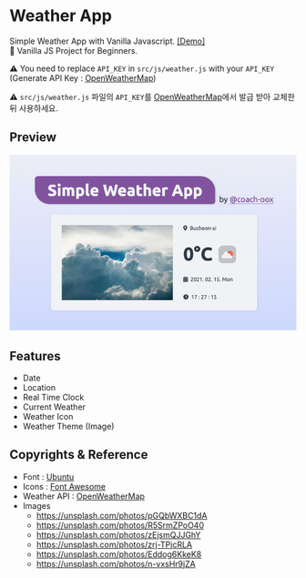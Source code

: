 # Weather App

Simple Weather App with Vanilla Javascript. [[Demo]](https://coach-oox.github.io/weather-app/)  
🎈 Vanilla JS Project for Beginners.

⚠️ You need to replace `API_KEY` in `src/js/weather.js` with your `API_KEY`  
(Generate API Key : [OpenWeatherMap](https://openweathermap.org/))

⚠️ `src/js/weather.js` 파일의 `API_KEY`를 [OpenWeatherMap](https://openweathermap.org/)에서 발급 받아 교체한 뒤 사용하세요.

## Preview

![](./images/preview.png)

## Features

-   Date
-   Location
-   Real Time Clock
-   Current Weather
-   Weather Icon
-   Weather Theme (Image)

## Copyrights & Reference

-   Font : [Ubuntu](https://fonts.google.com/specimen/Ubuntu?preview.text_type=custom)
-   Icons : [Font Awesome](https://fontawesome.com/)
-   Weather API : [OpenWeatherMap](https://openweathermap.org/)
-   Images
    -   https://unsplash.com/photos/pGQbWXBC1dA
    -   https://unsplash.com/photos/R5SrmZPoO40
    -   https://unsplash.com/photos/zEjsmQJJGhY
    -   https://unsplash.com/photos/zrj-TPjcRLA
    -   https://unsplash.com/photos/Eddog6KkeK8
    -   https://unsplash.com/photos/n-vxsHr9jZA

